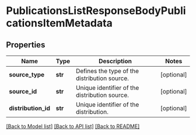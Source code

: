 # PublicationsListResponseBodyPublicationsItemMetadata


## Properties

Name | Type | Description | Notes
------------ | ------------- | ------------- | -------------
**source_type** | **str** | Defines the type of the distribution source. | [optional] 
**source_id** | **str** | Unique identifier of the distribution source. | [optional] 
**distribution_id** | **str** | Unique identifier of the distribution. | [optional] 

[[Back to Model list]](../README.md#documentation-for-models) [[Back to API list]](../README.md#documentation-for-api-endpoints) [[Back to README]](../README.md)


